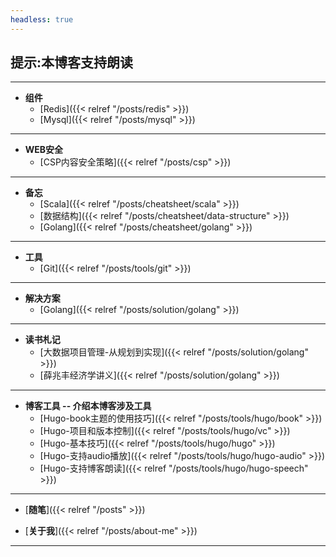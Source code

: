 ```yaml
---
headless: true
---
```


## 提示:本博客支持朗读<audio src="/speech.mp3" preload="none" speech="none">
----


- **组件**
  - [Redis]({{< relref "/posts/redis" >}})
  - [Mysql]({{< relref "/posts/mysql" >}})
----

- **WEB安全**
  - [CSP内容安全策略]({{< relref "/posts/csp" >}})
----

- **备忘**
  - [Scala]({{< relref "/posts/cheatsheet/scala" >}})
  - [数据结构]({{< relref "/posts/cheatsheet/data-structure" >}})
  - [Golang]({{< relref "/posts/cheatsheet/golang" >}})
----



- **工具**
  - [Git]({{< relref "/posts/tools/git" >}})

----

- **解决方案**
  - [Golang]({{< relref "/posts/solution/golang" >}})

----

- **读书札记**
  - [大数据项目管理-从规划到实现]({{< relref "/posts/solution/golang" >}})
  - [薛兆丰经济学讲义]({{< relref "/posts/solution/golang" >}})

----


- **博客工具 -- 介绍本博客涉及工具**
  - [Hugo-book主题的使用技巧]({{< relref "/posts/tools/hugo/book" >}})
  - [Hugo-项目和版本控制]({{< relref "/posts/tools/hugo/vc" >}})
  - [Hugo-基本技巧]({{< relref "/posts/tools/hugo/hugo" >}})
  - [Hugo-支持audio播放]({{< relref "/posts/tools/hugo/hugo-audio" >}})
  - [Hugo-支持博客朗读]({{< relref "/posts/tools/hugo/hugo-speech" >}})

----

- [**随笔**]({{< relref "/posts" >}})

- [**关于我**]({{< relref "/posts/about-me" >}})

----


